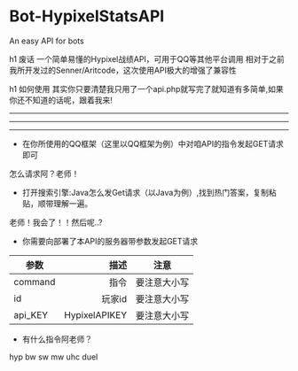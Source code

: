 # Bot-HypixelStatsAPI
An easy API for bots

h1 废话
一个简单易懂的Hypixel战绩API，可用于QQ等其他平台调用
相对于之前我所开发过的Senner/Aritcode，这次使用API极大的增强了兼容性

h1 如何使用
其实你只要清楚我只用了一个api.php就写完了就知道有多简单,如果你还不知道的话呢，跟着我来!
___
___
___

+ 在你所使用的QQ框架（这里以QQ框架为例）中对咱API的指令发起GET请求即可

怎么请求阿？老师！

+ 打开搜索引擎:Java怎么发Get请求（以Java为例）,找到热门答案，复制粘贴，顺带理解一遍。

老师！我会了！！然后呢..?

+ 你需要向部署了本API的服务器带参数发起GET请求

| 参数        | 描述   | 注意  |
| --------   | -----:  | :----:  |
| command    | 指令  |   要注意大小写    |
| id       |   玩家id   |   要注意大小写   |
| api_KEY        |    HypixelAPIKEY    |  要注意大小写  |


+ 有什么指令阿老师？

hyp bw sw mw uhc duel
